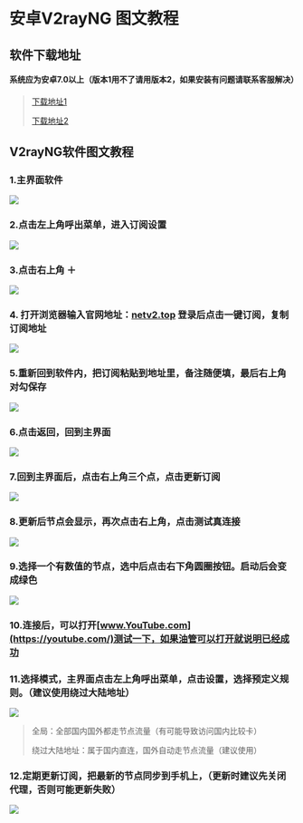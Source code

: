 # 安卓V2rayNG 图文教程

## 软件下载地址

#### 系统应为安卓7.0以上（版本1用不了请用版本2，如果安装有问题请联系客服解决）

> [下载地址1](https://pan.ututools.com/onedrive/01_%E8%BD%AF%E4%BB%B6/07_%E9%AD%94%E6%B3%95%E4%B8%8A%E7%BD%91/V2flyNG.apk)
>
> [下载地址2](https://airnet.lanzoui.com/iIlE7okx4wd)

## V2rayNG软件图文教程

### 1.主界面软件 <a id="1-zhu-jie-mian-ruan-jian"></a>

![](../.gitbook/assets/screenshot_2021-04-15-10-21-14-317_com.v2ray.ang.jpg)

### 2.点击左上角呼出菜单，进入订阅设置

![](../.gitbook/assets/screenshot_2021-04-15-10-21-19-487_com.v2ray.ang.jpg)

### 3.点击右上角 ＋

![](../.gitbook/assets/screenshot_2021-04-15-10-21-28-453_com.v2ray.ang.jpg)

### 4. 打开浏览器输入官网地址：[netv2.top](https://netv2.top/) 登录后点击一键订阅，复制订阅地址 <a id="2-2-1-da-kai-safari-liu-lan-qi-shu-ru-guan-wang-di-zhi-netv-2-top-dian-ji-yi-jian-ding-yue-fu-zhi-ding-yue-di-zhi"></a>

![](../.gitbook/assets/screenshot_2021-04-15-10-53-24-132_com.android.chrome.jpg)

### 5.重新回到软件内，把订阅粘贴到地址里，备注随便填，最后右上角对勾保存

![](../.gitbook/assets/screenshot_2021-04-15-10-21-50-366_com.v2ray.ang.jpg)

### 6.点击返回，回到主界面

![](../.gitbook/assets/screenshot_2021-04-15-10-21-57-860_com.v2ray.ang.jpg)

### 7.回到主界面后，点击右上角三个点，点击更新订阅

![](../.gitbook/assets/screenshot_2021-04-15-10-23-15-879_com.v2ray.ang.jpg)

### 8.更新后节点会显示，再次点击右上角，点击测试真连接

![](../.gitbook/assets/screenshot_2021-04-15-10-24-01-086_com.v2ray.ang.jpg)

### 9.选择一个有数值的节点，选中后点击右下角圆圈按钮。启动后会变成绿色

![](../.gitbook/assets/screenshot_2021-04-15-11-17-07-277_com.v2ray.ang.jpg)

### 10.连接后，可以打开[www.YouTube.com](https://youtube.com/)测试一下，如果油管可以打开就说明已经成功

### 11.选择模式，主界面点击左上角呼出菜单，点击设置，选择预定义规则。（建议使用绕过大陆地址）

![](../.gitbook/assets/screenshot_2021-04-15-10-24-41-043_com.v2ray.ang.jpg)

> 全局：全部国内国外都走节点流量（有可能导致访问国内比较卡）
>
> 绕过大陆地址：属于国内直连，国外自动走节点流量（建议使用）

### 12.定期更新订阅，把最新的节点同步到手机上，（更新时建议先关闭代理，否则可能更新失败）

![](../.gitbook/assets/screenshot_2021-04-15-10-22-38-043_com.v2ray.ang.jpg)

